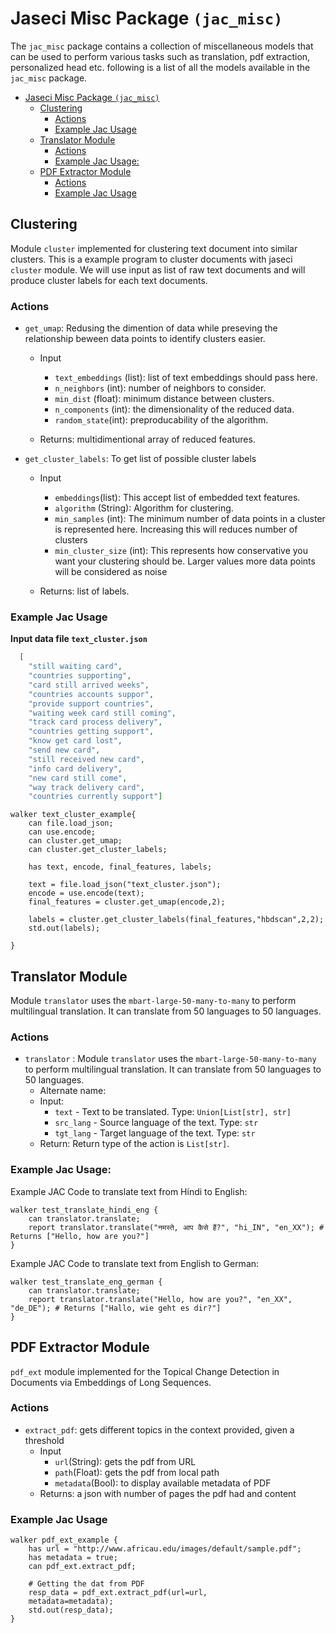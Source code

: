 # Jaseci Misc Package `(jac_misc)`
The `jac_misc` package contains a collection of miscellaneous models that can be used to perform various tasks such as translation, pdf extraction, personalized head etc. following is a list of all the models available in the `jac_misc` package.

- [Jaseci Misc Package `(jac_misc)`](#jaseci-misc-package-jac_misc)
  - [Clustering](#clustering)
    - [Actions](#actions)
    - [Example Jac Usage](#example-jac-usage)
  - [Translator Module](#translator-module)
    - [Actions](#actions-1)
    - [Example Jac Usage:](#example-jac-usage-1)
  - [PDF Extractor Module](#pdf-extractor-module)
    - [Actions](#actions-2)
    - [Example Jac Usage](#example-jac-usage-2)

## Clustering

Module `cluster` implemented for clustering text document into similar clusters. This is a example program to cluster documents with jaseci `cluster` module. We will use input as list of raw text documents and will produce cluster labels for each text documents.

### Actions

* `get_umap`: Redusing the dimention of data while preseving the relationship beween data points to identify clusters easier.
    * Input
        * `text_embeddings` (list): list of text embeddings should pass here.
        * `n_neighbors` (int): number of neighbors to consider.
        * `min_dist` (float): minimum distance between clusters.
        * `n_components` (int): the dimensionality of the reduced data.
        * `random_state`(int): preproducability of the algorithm.

    * Returns: multidimentional array of reduced features.

* `get_cluster_labels`: To get list of possible cluster labels
    * Input
        * `embeddings`(list): This accept list of embedded text features.
        * `algorithm` (String): Algorithm for clustering.
        * `min_samples` (int): The minimum number of data points in a cluster is represented here. Increasing this will reduces number of clusters
        * `min_cluster_size` (int): This represents how conservative you want your clustering should be. Larger values more data points will be considered as noise

    * Returns: list of labels.


### Example Jac Usage

**Input data file `text_cluster.json`**
```json
  [
    "still waiting card",
    "countries supporting",
    "card still arrived weeks",
    "countries accounts suppor",
    "provide support countries",
    "waiting week card still coming",
    "track card process delivery",
    "countries getting support",
    "know get card lost",
    "send new card",
    "still received new card",
    "info card delivery",
    "new card still come",
    "way track delivery card",
    "countries currently support"]
```

```
walker text_cluster_example{
    can file.load_json;
    can use.encode;
    can cluster.get_umap;
    can cluster.get_cluster_labels;

    has text, encode, final_features, labels;

    text = file.load_json("text_cluster.json");
    encode = use.encode(text);
    final_features = cluster.get_umap(encode,2);

    labels = cluster.get_cluster_labels(final_features,"hbdscan",2,2);
    std.out(labels);

}
```
## Translator Module

Module `translator` uses the `mbart-large-50-many-to-many` to perform multilingual translation. It can translate from 50 languages to 50 languages.

### Actions

* `translator` : Module `translator` uses the `mbart-large-50-many-to-many` to perform multilingual translation. It can translate from 50 languages to 50 languages.
  * Alternate name:
  * Input:
    * `text` - Text to be translated. Type: `Union[List[str], str]`
    * `src_lang` - Source language of the text. Type: `str`
    * `tgt_lang` - Target language of the text. Type: `str`
  * Return: Return type of the action is `List[str]`.


### Example Jac Usage:

Example JAC Code to translate text from Hindi to English:

```jac
walker test_translate_hindi_eng {
    can translator.translate;
    report translator.translate("नमस्ते, आप कैसे हैं?", "hi_IN", "en_XX"); # Returns ["Hello, how are you?"]
}
```
Example JAC Code to translate text from English to German:
```jac
walker test_translate_eng_german {
    can translator.translate;
    report translator.translate("Hello, how are you?", "en_XX", "de_DE"); # Returns ["Hallo, wie geht es dir?"]
}
```

## PDF Extractor Module

`pdf_ext` module implemented for the Topical Change Detection in Documents via Embeddings of Long Sequences.

### Actions

* `extract_pdf`: gets different topics in the context provided, given a threshold
    * Input
        * `url`(String): gets the pdf from URL
        * `path`(Float): gets the pdf from local path
        * `metadata`(Bool): to display available metadata of PDF
    * Returns: a json with number of pages the pdf had and content

### Example Jac Usage

```jac
walker pdf_ext_example {
    has url = "http://www.africau.edu/images/default/sample.pdf";
    has metadata = true;
    can pdf_ext.extract_pdf;

    # Getting the dat from PDF
    resp_data = pdf_ext.extract_pdf(url=url,
    metadata=metadata);
    std.out(resp_data);
}
```